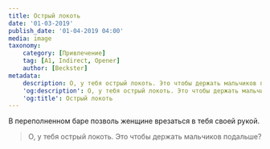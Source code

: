 ```yaml
---
title: Острый локоть
date: '01-03-2019'
publish_date: '01-04-2019 04:00'
media: image
taxonomy:
    category: [Привлечение]
    tag: [A1, Indirect, Opener]
    author: [Beckster]
metadata:
    description: О, у тебя острый локоть. Это чтобы держать мальчиков подальше?
    'og:description': О, у тебя острый локоть. Это чтобы держать мальчиков подальше?
    'og:title': Острый локоть
---
```


В переполненном баре позволь женщине врезаться в тебя своей рукой.

> О, у тебя острый локоть. Это чтобы держать мальчиков подальше?